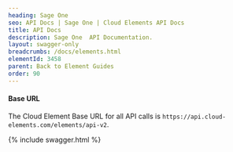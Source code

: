 ```yaml
---
heading: Sage One
seo: API Docs | Sage One | Cloud Elements API Docs
title: API Docs
description: Sage One  API Documentation.
layout: swagger-only
breadcrumbs: /docs/elements.html
elementId: 3458
parent: Back to Element Guides
order: 90
---
```


#### Base URL

The Cloud Element Base URL for all API calls is `https://api.cloud-elements.com/elements/api-v2`.

{% include swagger.html %}
